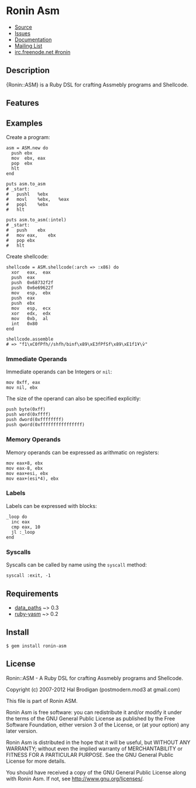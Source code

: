 # Ronin Asm

* [Source](http://github.com/ronin-ruby/ronin-asm)
* [Issues](http://github.com/ronin-ruby/ronin-asm/issues)
* [Documentation](http://rubydoc.info/github/ronin-ruby/ronin-asm/frames)
* [Mailing List](https://groups.google.com/group/ronin-ruby)
* [irc.freenode.net #ronin](http://ronin-ruby.github.com/irc/)

## Description

{Ronin::ASM} is a Ruby DSL for crafting Assmebly programs and Shellcode.

## Features

## Examples

Create a program:

    asm = ASM.new do
      push ebx
      mov  ebx, eax
      pop  ebx
      hlt
    end

    puts asm.to_asm
    # _start:
    #	pushl	%ebx
    #	movl	%ebx,	%eax
    #	popl	%ebx
    #	hlt

    puts asm.to_asm(:intel)
    # _start:
    #	push	ebx
    #	mov	eax,	ebx
    #	pop	ebx
    #	hlt

Create shellcode:

    shellcode = ASM.shellcode(:arch => :x86) do
      xor   eax,  eax
      push  eax
      push  0x68732f2f
      push  0x6e69622f
      mov   esp,  ebx
      push  eax
      push  ebx
      mov   esp,  ecx
      xor   edx,  edx
      mov   0xb,  al
      int   0x80
    end
    
    shellcode.assemble
    # => "f1\xC0fPfh//shfh/binf\x89\xE3fPfSf\x89\xE1f1Ұ\v̀"

### Immediate Operands

Immediate operands can be Integers or `nil`:

    mov 0xff, eax
    mov nil, ebx

The size of the operand can also be specified explicitly:

    push byte(0xff)
    push word(0xffff)
    push dword(0xffffffff)
    push qword(0xffffffffffffffff)

### Memory Operands

Memory operands can be expressed as arithmatic on registers:

    mov eax+8, ebx
    mov eax-8, ebx
    mov eax+esi, ebx
    mov eax+(esi*4), ebx

### Labels

Labels can be expressed with blocks:

    _loop do
      inc eax
      cmp eax, 10
      jl :_loop
    end

### Syscalls

Syscalls can be called by name using the `syscall` method:

    syscall :exit, -1

## Requirements

* [data_paths](http://github.com/postmodern/data_paths) ~> 0.3
* [ruby-yasm](http://github.com/sophsec/ruby-yasm/) ~> 0.2

## Install

    $ gem install ronin-asm

## License

Ronin::ASM - A Ruby DSL for crafting Assmebly programs and Shellcode.

Copyright (c) 2007-2012 Hal Brodigan (postmodern.mod3 at gmail.com)

This file is part of Ronin ASM.

Ronin Asm is free software: you can redistribute it and/or modify
it under the terms of the GNU General Public License as published by
the Free Software Foundation, either version 3 of the License, or
(at your option) any later version.

Ronin Asm is distributed in the hope that it will be useful,
but WITHOUT ANY WARRANTY; without even the implied warranty of
MERCHANTABILITY or FITNESS FOR A PARTICULAR PURPOSE.  See the
GNU General Public License for more details.

You should have received a copy of the GNU General Public License
along with Ronin Asm.  If not, see <http://www.gnu.org/licenses/>.

[data_paths]: https://github.com/postmodern/data_paths#readme
[ruby-yasm]: https://github.com/sophsec/ruby-yasm#readme
